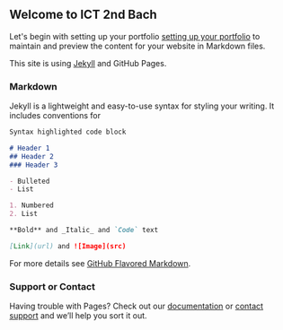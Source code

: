 ## Welcome to ICT 2nd Bach

Let's begin with setting up your portfolio [setting up your portfolio](https://mrjshaw.github.io/ict2ndbach/databases/setupportfolio) to maintain and preview the content for your website in Markdown files.

This site is using [Jekyll](https://jekyllrb.com/) and GitHub Pages.

### Markdown

Jekyll is a lightweight and easy-to-use syntax for styling your writing. It includes conventions for

```markdown
Syntax highlighted code block

# Header 1
## Header 2
### Header 3

- Bulleted
- List

1. Numbered
2. List

**Bold** and _Italic_ and `Code` text

[Link](url) and ![Image](src)
```

For more details see [GitHub Flavored Markdown](https://guides.github.com/features/mastering-markdown/).

### Support or Contact

Having trouble with Pages? Check out our [documentation](https://docs.github.com/categories/github-pages-basics/) or [contact support](https://support.github.com/contact) and we’ll help you sort it out.
